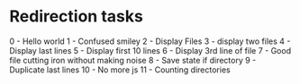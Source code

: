 # Redirection tasks
0 - Hello world
1 - Confused smiley
2 - Display Files
3 - display two files
4 - Display last lines
5 - Display first 10 lines
6 - Display 3rd line of file
7 - Good file cutting iron without making noise
8 - Save state if directory
9 - Duplicate last lines
10 - No more js
11 - Counting directories

